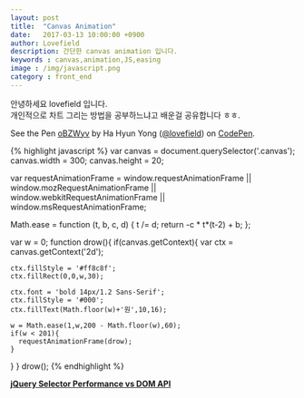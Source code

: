 ```yaml
---
layout: post
title:  "Canvas Animation"
date:   2017-03-13 10:00:00 +0900
author: Lovefield
description: 간단한 canvas animation 입니다.
keywords : canvas,animation,JS,easing
image : /img/javascript.png
category : front_end
---
```


안녕하세요 lovefield 입니다.<br>
개인적으로 차트 그리는 방법을 공부하느냐고 배운걸 공유합니다 ㅎㅎ.

<p data-height="239" data-theme-id="11417" data-slug-hash="oBZWyv" data-default-tab="result" data-user="lovefield" data-embed-version="2" data-pen-title="oBZWyv" class="codepen">See the Pen <a href="http://codepen.io/lovefield/pen/oBZWyv/">oBZWyv</a> by Ha Hyun Yong (<a href="http://codepen.io/lovefield">@lovefield</a>) on <a href="http://codepen.io">CodePen</a>.</p>
<script async src="https://production-assets.codepen.io/assets/embed/ei.js"></script>

{% highlight javascript %}
var canvas = document.querySelector('.canvas');
canvas.width = 300;
canvas.height = 20;

var requestAnimationFrame = window.requestAnimationFrame || window.mozRequestAnimationFrame || window.webkitRequestAnimationFrame || window.msRequestAnimationFrame;

Math.ease = function (t, b, c, d) {
	t /= d;
	return -c * t*(t-2) + b;
};

var w = 0;
function drow(){
  if(canvas.getContext){
    var ctx = canvas.getContext('2d');

    ctx.fillStyle = '#ff8c8f';
    ctx.fillRect(0,0,w,30);
    
    ctx.font = 'bold 14px/1.2 Sans-Serif';
    ctx.fillStyle = '#000';
    ctx.fillText(Math.floor(w)+'원',10,16);
    
    w = Math.ease(1,w,200 - Math.floor(w),60);
    if(w < 201){
      requestAnimationFrame(drow);
    }
  }
}
drow();
{% endhighlight %}


<a href="http://jsperf.com/jquery-selector-performance-vs-dom-api/4" target="_blank" class="red"><strong>jQuery Selector Performance vs DOM API</strong></a>
